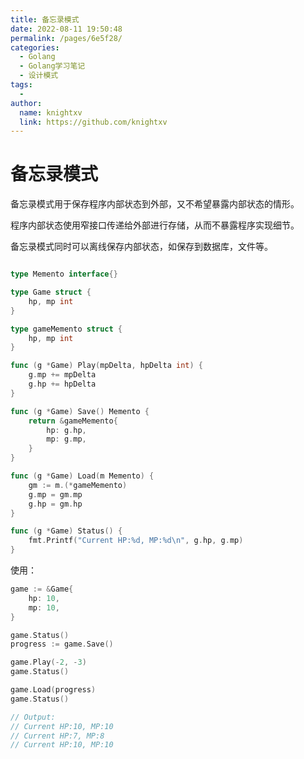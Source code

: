 ```yaml
---
title: 备忘录模式
date: 2022-08-11 19:50:48
permalink: /pages/6e5f28/
categories:
  - Golang
  - Golang学习笔记
  - 设计模式
tags:
  - 
author: 
  name: knightxv
  link: https://github.com/knightxv
---
```

# 备忘录模式

备忘录模式用于保存程序内部状态到外部，又不希望暴露内部状态的情形。

程序内部状态使用窄接口传递给外部进行存储，从而不暴露程序实现细节。

备忘录模式同时可以离线保存内部状态，如保存到数据库，文件等。

```go

type Memento interface{}

type Game struct {
	hp, mp int
}

type gameMemento struct {
	hp, mp int
}

func (g *Game) Play(mpDelta, hpDelta int) {
	g.mp += mpDelta
	g.hp += hpDelta
}

func (g *Game) Save() Memento {
	return &gameMemento{
		hp: g.hp,
		mp: g.mp,
	}
}

func (g *Game) Load(m Memento) {
	gm := m.(*gameMemento)
	g.mp = gm.mp
	g.hp = gm.hp
}

func (g *Game) Status() {
	fmt.Printf("Current HP:%d, MP:%d\n", g.hp, g.mp)
}

```

使用：

```go
game := &Game{
    hp: 10,
    mp: 10,
}

game.Status()
progress := game.Save()

game.Play(-2, -3)
game.Status()

game.Load(progress)
game.Status()

// Output:
// Current HP:10, MP:10
// Current HP:7, MP:8
// Current HP:10, MP:10
```
